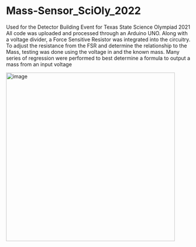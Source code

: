 # Mass-Sensor_SciOly_2022
Used for the Detector Building Event for Texas State Science Olympiad 2021
All code was uploaded and processed through an Arduino UNO.
Along with a voltage divider, a Force Sensitive Resistor was integrated into the circuitry.
To adjust the resistance from the FSR and determine the relationship to the Mass, testing was done using the voltage in and the known mass.
Many series of regression were performed to best determine a formula to output a mass from an input voltage

<img width="461" alt="image" src="https://github.com/ar1vm0ndal/Mass-Sensor_SciOly_2022/assets/146998218/36ab7ccf-f738-4960-81f1-6ca219d784d7">
